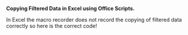 **Copying Filtered Data in Excel using Office Scripts.**

In Excel the macro recorder does not record the copying of filtered data correctly so here is the correct code!

